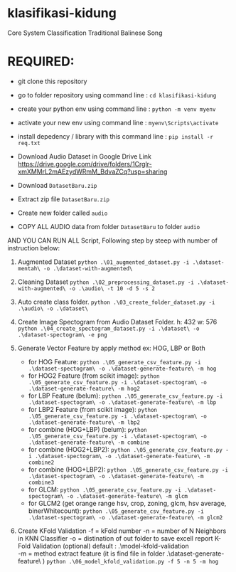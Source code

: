 # klasifikasi-kidung
Core System Classification Traditional Balinese Song

# REQUIRED:
- git clone this repository
- go to folder repository using command line : ```cd klasifikasi-kidung```
- create your python env using command line : ```python -m venv myenv```
- activate your new env using command line : ```myenv\Scripts\activate```
- install depedency / library with this command line : ```pip install -r req.txt```

- Download Audio Dataset in Google Drive Link https://drive.google.com/drive/folders/1Crglr-xmXMMrL2mAEzydWRmM_BdvaZCq?usp=sharing 
- Download ```DatasetBaru.zip```
- Extract zip file ```DatasetBaru.zip```
- Create new folder called ```audio```
- COPY ALL AUDIO data from folder ```DatasetBaru``` to folder ```audio```

AND YOU CAN RUN ALL Script, Following step by steep with number of instruction below:

1. Augmented Dataset
    ```python .\01_augmented_dataset.py -i .\dataset-mentah\ -o .\dataset-with-augmented\```

2. Cleaning Dataset
    ```python .\02_preprocessing_dataset.py -i .\dataset-with-augmented\ -o .\audio\ -t 10 -d 5 -s 2```

3.  Auto create class folder.
    ```python .\03_create_folder_dataset.py -i .\audio\ -o .\dataset\```

4. Create Image Spectogram from Audio Dataset Folder.
    h: 432
    w: 576
    ```python .\04_create_spectogram_dataset.py -i .\dataset\ -o .\dataset-spectogram\ -e png```

5. Generate Vector Feature by apply method ex: HOG, LBP or Both 
    * for HOG Feature:
    ```python .\05_generate_csv_feature.py -i .\dataset-spectogram\ -o .\dataset-generate-feature\ -m hog```
    * for HOG2 Feature (from scikit image):
    ```python .\05_generate_csv_feature.py -i .\dataset-spectogram\ -o .\dataset-generate-feature\ -m hog2```
    * for LBP Feature (belum):
    ```python .\05_generate_csv_feature.py -i .\dataset-spectogram\ -o .\dataset-generate-feature\ -m lbp```
    * for LBP2 Feature (from scikit image):
    ```python .\05_generate_csv_feature.py -i .\dataset-spectogram\ -o .\dataset-generate-feature\ -m lbp2```
    * for combine (HOG+LBP) (belum):
    ```python .\05_generate_csv_feature.py -i .\dataset-spectogram\ -o .\dataset-generate-feature\ -m combine```
    * for combine (HOG2+LBP2):
    ```python .\05_generate_csv_feature.py -i .\dataset-spectogram\ -o .\dataset-generate-feature\ -m combine2```
    * for combine (HOG+LBP2):
    ```python .\05_generate_csv_feature.py -i .\dataset-spectogram\ -o .\dataset-generate-feature\ -m combine3```
    * for GLCM:
    ```python .\05_generate_csv_feature.py -i .\dataset-spectogram\ -o .\dataset-generate-feature\ -m glcm```
    * for GLCM2 (get orange range hsv, crop, zoning, glcm, hsv average, binerWhitecount):
    ```python .\05_generate_csv_feature.py -i .\dataset-spectogram\ -o .\dataset-generate-feature\ -m glcm2```

3. Create KFold Validation
    -f = kFold number
    -n = number of N Neighbors in KNN Classifier
    -o = distination of out folder to save excell report K-Fold Validation (optional) default : .\model-kfold-validation\
    -m = method extract feature (it is find file in folder .\dataset-generate-feature\ )
    ```python .\06_model_kfold_validation.py -f 5 -n 5 -m hog```